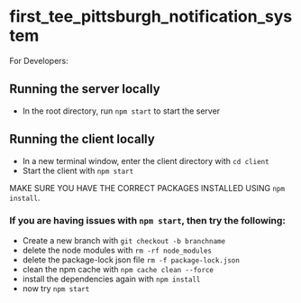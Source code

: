# first_tee_pittsburgh_notification_system

For Developers:

## Running the server locally
- In the root directory, run `npm start` to start the server

## Running the client locally
- In a new terminal window, enter the client directory with `cd client` 
- Start the client with `npm start` 

MAKE SURE YOU HAVE THE CORRECT PACKAGES INSTALLED USING `npm install`.

### If you are having issues with `npm start`, then try the following:
- Create a new branch with `git checkout -b branchname`
- delete the node modules with `rm -rf node_modules`
- delete the package-lock json file `rm -f package-lock.json`
- clean the npm cache with `npm cache clean --force`
- install the dependencies again with `npm install`
- now try `npm start`


